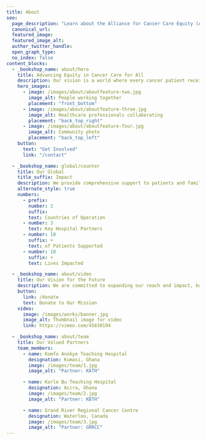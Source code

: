 ```yaml
---
title: About
seo:
  page_description: "Learn about the Alliance for Cancer Care Equity (ACCE), our mission to promote equity in cancer care, and our impact in Canada and Ghana. See how we support patients, fund research, and partner with hospitals."
  canonical_url:
  featured_image:
  featured_image_alt:
  author_twitter_handle:
  open_graph_type:
  no_index: false
content_blocks:
  - _bookshop_name: about/hero
    title: Advancing Equity in Cancer Care for All
    description: Our vision is a world where every cancer patient receives equitable, high-quality care, regardless of their financial status. We are on a mission to promote equity in cancer care from prevention through survivorship.
    hero_images:
      - image: /images/about/aboutfeature-two.jpg
        image_alt: People working together
        placement: "front_bottom"
      - image: /images/about/aboutfeature-three.jpg
        image_alt: Healthcare professionals collaborating
        placement: "back_top_right"
      - image: /images/about/aboutfeature-four.jpg
        image_alt: Community photo
        placement: "back_top_left"
    button:
      text: "Get Involved"
      link: "/contact"

  - _bookshop_name: global/counter
    title: Our Global
    title_suffix: Impact
    description: We provide comprehensive support to patients and families, covering treatment costs, supplying equipment, and funding research in both Canada and Ghana.
    alternate_style: true
    numbers:
      - prefix:
        number: 2
        suffix:
        text: Countries of Operation
      - number: 3
        text: Key Hospital Partners
      - number: 10
        suffix: +
        text: of Patients Supported
      - number: 10
        suffix: +
        text: Lives Impacted

  - _bookshop_name: about/video
    title: Our Vision for the Future
    description: We are committed to expanding our reach and impact, building a future where quality cancer care is a right, not a privilege. Through research, support, and community action, we are making a tangible difference.
    button:
      link: /donate
      text: Donate to Our Mission
    video:
      image: /images/works/banner.jpg
      image_alt: Thumbnail image for video
      link: https://vimeo.com/45830194

  - _bookshop_name: about/team
    title: Our Valued Partners
    team_members:
      - name: Komfo Anokye Teaching Hospital
        designation: Kumasi, Ghana
        image: /images/team/1.jpg
        image_alt: "Partner: KATH"

      - name: Korle Bu Teaching Hospital
        designation: Accra, Ghana
        image: /images/team/2.jpg
        image_alt: "Partner: KBTH"

      - name: Grand River Regional Cancer Centre
        designation: Waterloo, Canada
        image: /images/team/3.jpg
        image_alt: "Partner: GRRCC"
---
```

